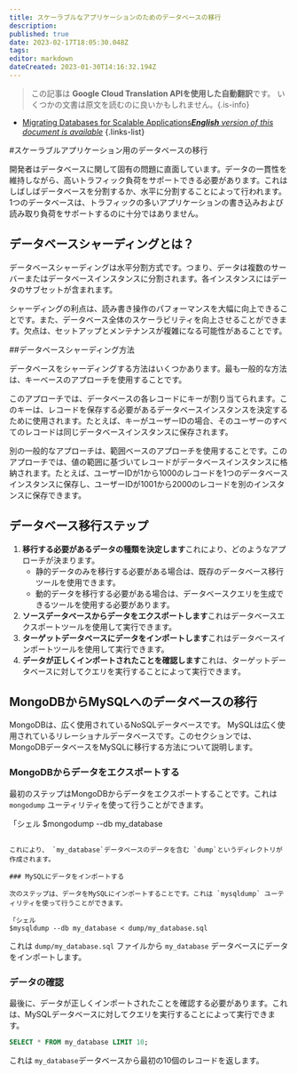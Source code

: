 ```yaml
---
title: スケーラブルなアプリケーションのためのデータベースの移行
description: 
published: true
date: 2023-02-17T18:05:30.048Z
tags: 
editor: markdown
dateCreated: 2023-01-30T14:16:32.194Z
---
```


> この記事は **Google Cloud Translation APIを使用した自動翻訳**です。
いくつかの文書は原文を読むのに良いかもしれません。{.is-info}
- [Migrating Databases for Scalable Applications***English** version of this document is available*](/en/Knowledge-base/Backend/migrating-databases-for-scalable-applications)
{.links-list}

#スケーラブルアプリケーション用のデータベースの移行

開発者はデータベースに関して固有の問題に直面しています。データの一貫性を維持しながら、高いトラフィック負荷をサポートできる必要があります。これはしばしばデータベースを分割するか、水平に分割することによって行われます。 1つのデータベースは、トラフィックの多いアプリケーションの書き込みおよび読み取り負荷をサポートするのに十分ではありません。

## データベースシャーディングとは？

データベースシャーディングは水平分割方式です。つまり、データは複数のサーバーまたはデータベースインスタンスに分割されます。各インスタンスにはデータのサブセットが含まれます。

シャーディングの利点は、読み書き操作のパフォーマンスを大幅に向上できることです。また、データベース全体のスケーラビリティを向上させることができます。欠点は、セットアップとメンテナンスが複雑になる可能性があることです。

##データベースシャーディング方法

データベースをシャーディングする方法はいくつかあります。最も一般的な方法は、キーベースのアプローチを使用することです。

このアプローチでは、データベースの各レコードにキーが割り当てられます。このキーは、レコードを保存する必要があるデータベースインスタンスを決定するために使用されます。たとえば、キーがユーザーIDの場合、そのユーザーのすべてのレコードは同じデータベースインスタンスに保存されます。

別の一般的なアプローチは、範囲ベースのアプローチを使用することです。このアプローチでは、値の範囲に基づいてレコードがデータベースインスタンスに格納されます。たとえば、ユーザーIDが1から1000のレコードを1つのデータベースインスタンスに保存し、ユーザーIDが1001から2000のレコードを別のインスタンスに保存できます。

## データベース移行ステップ

1. **移行する必要があるデータの種類を決定します**これにより、どのようなアプローチが決まります。
    - 静的データのみを移行する必要がある場合は、既存のデータベース移行ツールを使用できます。
    - 動的データを移行する必要がある場合は、データベースクエリを生成できるツールを使用する必要があります。
2. **ソースデータベースからデータをエクスポートします**これはデータベースエクスポートツールを使用して実行できます。
3. **ターゲットデータベースにデータをインポートします**これはデータベースインポートツールを使用して実行できます。
4. **データが正しくインポートされたことを確認します**これは、ターゲットデータベースに対してクエリを実行することによって実行できます。

## MongoDBからMySQLへのデータベースの移行

MongoDBは、広く使用されているNoSQLデータベースです。 MySQLは広く使用されているリレーショナルデータベースです。このセクションでは、MongoDBデータベースをMySQLに移行する方法について説明します。

### MongoDBからデータをエクスポートする

最初のステップはMongoDBからデータをエクスポートすることです。これは `mongodump` ユーティリティを使って行うことができます。

「シェル
$mongodump --db my_database
```

これにより、 `my_database`データベースのデータを含む `dump`というディレクトリが作成されます。

### MySQLにデータをインポートする

次のステップは、データをMySQLにインポートすることです。これは `mysqldump` ユーティリティを使って行うことができます。

「シェル
$mysqldump --db my_database < dump/my_database.sql
```

これは `dump/my_database.sql` ファイルから `my_database` データベースにデータをインポートします。

### データの確認

最後に、データが正しくインポートされたことを確認する必要があります。これは、MySQLデータベースに対してクエリを実行することによって実行できます。

```sql
SELECT * FROM my_database LIMIT 10;
```

これは `my_database`データベースから最初の10個のレコードを返します。